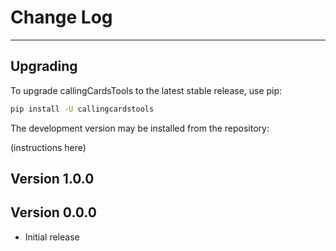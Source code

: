 # Change Log
---

## Upgrading

To upgrade callingCardsTools to the latest stable release, use pip:

```bash
pip install -U callingcardstools
```

The development version may be installed from the repository:

(instructions here)

## Version 1.0.0

## Version 0.0.0

- Initial release